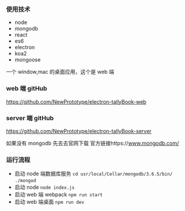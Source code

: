 ### 使用技术

- node
- mongodb
- react
- es6
- electron
- koa2
- mongoose

一个 window,mac 的桌面应用，这个是 web 端

### web 端 gitHub

https://github.com/NewPrototype/electron-tallyBook-web

### server 端 gitHub

https://github.com/NewPrototype/electron-tallyBook-server


如果没有 mongodb 先去去官网下载 官方链接https://www.mongodb.com/

### 运行流程

- 启动 node 端数据库服务 `cd usr/local/Cellar/mongodb/3.6.5/bin/` `./mongod`
- 启动 node `node index.js`
- 启动 web 端 webpack `npm run start`
- 启动 web 端桌面 `npm run dev`
